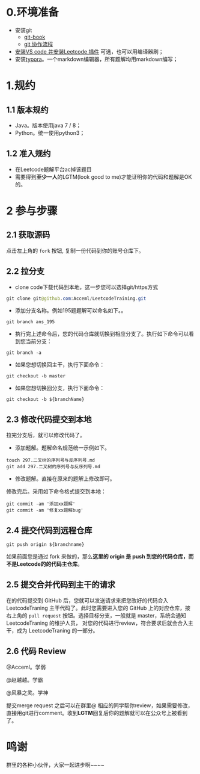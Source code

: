 # 0.环境准备

* 安装git
  * [git-book](https://git-scm.com/book/zh/v1)
  * [git 协作流程](http://www.ruanyifeng.com/blog/2015/12/git-workflow.html)
* [安装VS code 并安装Leetcode 插件](https://zhuanlan.zhihu.com/p/56226189) 可选，也可以用编译器刷；
* 安装[typora](https://www.typora.io/)。一个markdown编辑器，所有题解均用markdown编写；

# 1.规约

## 1.1 版本规约

* Java。版本使用java 7 / 8；
* Python。统一使用python3；

## 1.2 准入规约

* 在Leetcode题解平台ac掉该题目
* 需要得到**至少一人**的LGTM(look good to me)才能证明你的代码和题解是OK的。

# 2 参与步骤

## 2.1 获取源码

点击左上角的 `fork` 按钮, 复制一份代码到你的账号仓库下。

## 2.2 拉分支

* clone code下载代码到本地，这一步您可以选择git/https方式

```java
git clone git@github.com:Acceml/LeetcodeTraining.git
```

* 添加分支名称。例如195题题解可以命名如下。。

```
git branch ans_195
```

* 执行完上述命令后，您的代码仓库就切换到相应分支了。执行如下命令可以看到您当前分支：

```
git branch -a
```

- 如果您想切换回主干，执行下面命令：

```
git checkout -b master
```

- 如果您想切换回分支，执行下面命令：

```
git checkout -b ${branchName}
```

## 2.3 修改代码提交到本地

拉完分支后，就可以修改代码了。

* 添加题解。题解命名规范统一示例如下。

```
touch 297.二叉树的序列号与反序列号.md
git add 297.二叉树的序列号与反序列号.md
```

* 修改题解。直接在原来的题解上修改即可。

修改完后。采用如下命令格式提交到本地：

```
git commit -am '添加xx题解'
git commit -am '修复xx题解bug'
```

## 2.4 提交代码到远程仓库

```
git push origin ${branchname}
```

如果前面您是通过 fork 来做的，那么**这里的 origin 是 push 到您的代码仓库，而不是Leetcode的的代码主仓库**。

## 2.5 提交合并代码到主干的请求

在的代码提交到 GitHub 后，您就可以发送请求来把您改好的代码合入 LeetcodeTraning 主干代码了。此时您需要进入您的 GitHub 上的对应仓库，按右上角的 `pull request` 按钮。选择目标分支，一般就是 master，系统会通知 LeetcodeTraning 的维护人员， 对您的代码进行review，符合要求后就会合入主干，成为 LeetcodeTraning 的一部分。

## 2.6 代码 Review

@Acceml。学弱

@赵越越。学霸

@风暴之灵。学神

提交merge request 之后可以在群里@ 相应的同学帮你review，如果需要修改，直接用git进行comment。收到**LGTM**回复后你的题解就可以在公众号上被看到了。

# 鸣谢

群里的各种小伙伴，大家一起进步啊~~~~